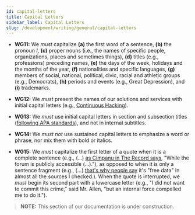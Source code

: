 ```yaml
---
id: capital-letters
title: Capital Letters
sidebar_label: Capital Letters
slug: /development/writing/general/capital-letters
---
```


* **WG11:** We *must* capitalize **(a)** the first word of a sentence,
  **(b)** the pronoun *I*, **(c)** proper nouns
  (i.e., the names of specific people, organizations,
  places and sometimes things),
  **(d)** titles (e.g., professions) preceding names,
  **(e)** the days of the week, holidays and the months of the year,
  **(f)** nationalities and specific languages,
  **(g)** members of social, national, political,
  civic, racial and athletic groups (e.g., Democrats),
  **(h)** periods and events (e.g., Great Depression),
  and **(i)** trademarks.

* **WG12:** We *must* present the names of our solutions and services
  with initial capital letters (e.g., [Continuous Hacking](https://fluidattacks.com/services/continuous-hacking/)).

* **WG13:** We *must* use initial capital letters
  in section and subsection titles
  ([following APA standards](https://capitalizemytitle.com/style/APA/)),
  and not in internal subtitles.

* **WG14:** We *must not* use sustained capital letters to emphasize a word or phrase,
  nor mix them with bold or italics.

* **WG15:** We *must* capitalize the first letter of a quote
  when it is a complete sentence
  (e.g., (...) [as Cimpanu in The Record says](https://fluidattacks.com/blog/facebook-data-leak/),
  "While the forum is publicly accessible (...)."),
  as opposed to when it is only a sentence fragment
  (e.g., (...) [that's why people say](https://fluidattacks.com/blog/facebook-data-leak/)
  it's "free data" in almost all the sources I checked.).
  When the quote is interrupted,
  we *must* begin its second part with a lowercase letter
  (e.g., "I did not want to commit this crime," said Mr. Allen,
  "but an internal force compelled me to do it.").

> **NOTE:**
> This section of our documentation is under construction.
